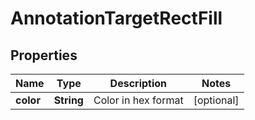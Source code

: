 

# AnnotationTargetRectFill


## Properties

| Name | Type | Description | Notes |
|------------ | ------------- | ------------- | -------------|
|**color** | **String** | Color in hex format |  [optional] |



